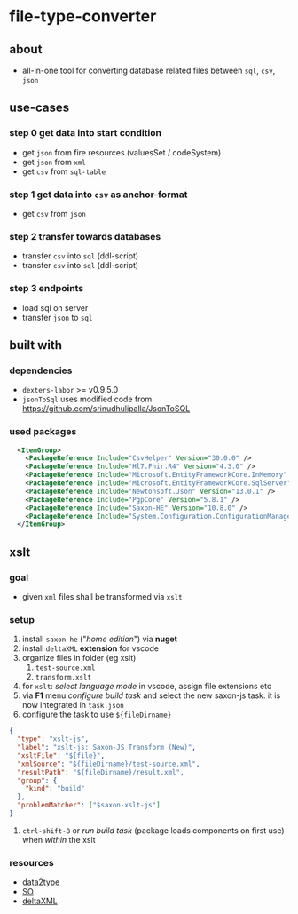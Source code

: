 # file-type-converter

## about

- all-in-one tool for converting database related files between `sql`, `csv`, `json`

## use-cases

### step 0 get data into start condition

- get `json` from fire resources (valuesSet / codeSystem)
- get `json` from `xml`
- get `csv` from `sql-table`

### step 1 get data into `csv` as anchor-format

- get `csv` from `json`

### step 2 transfer towards databases

- transfer `csv` into `sql` (ddl-script)
- transfer `csv` into `sql` (ddl-script)

### step 3 endpoints

- load sql on server
- transfer `json` to `sql`

## built with

### dependencies

- `dexters-labor` >= v0.9.5.0
- `jsonToSql` uses modified code from https://github.com/srinudhulipalla/JsonToSQL

### used packages

```xml
  <ItemGroup>
    <PackageReference Include="CsvHelper" Version="30.0.0" />
    <PackageReference Include="Hl7.Fhir.R4" Version="4.3.0" />
    <PackageReference Include="Microsoft.EntityFrameworkCore.InMemory" Version="6.0.10" />
    <PackageReference Include="Microsoft.EntityFrameworkCore.SqlServer" Version="6.0.10" />
    <PackageReference Include="Newtonsoft.Json" Version="13.0.1" />
    <PackageReference Include="PgpCore" Version="5.8.1" />
    <PackageReference Include="Saxon-HE" Version="10.8.0" />
    <PackageReference Include="System.Configuration.ConfigurationManager" Version="7.0.0" />
  </ItemGroup>
```


## xslt

### goal

- given `xml` files shall be transformed via `xslt`

### setup

1. install `saxon-he` ("_home edition_") via **nuget**
1. install `deltaXML` **extension** for vscode
1. organize files in folder (eg xslt)
   1. `test-source.xml`
   2. `transform.xslt`
1. for `xslt`: _select language mode_ in vscode, assign file extensions etc
1. via **F1** menu _configure build task_ and select the new saxon-js task. it is now integrated in `task.json`
1. configure the task to use `${fileDirname}`

```json
{
  "type": "xslt-js",
  "label": "xslt-js: Saxon-JS Transform (New)",
  "xsltFile": "${file}",
  "xmlSource": "${fileDirname}/test-source.xml",
  "resultPath": "${fileDirname}/result.xml",
  "group": {
    "kind": "build"
  },
  "problemMatcher": ["$saxon-xslt-js"]
}
```

1. `ctrl-shift-B` or _run build task_ (package loads components on first use) when _within_ the xslt

### resources

- [data2type](https://www.data2type.de/xml-xslt-xslfo/xslt#c45)
- [SO](https://stackoverflow.com/questions/38267254/xslt-apply-two-different-template-in-sequence)
- [deltaXML](https://marketplace.visualstudio.com/items?itemName=deltaxml.xslt-xpath)
